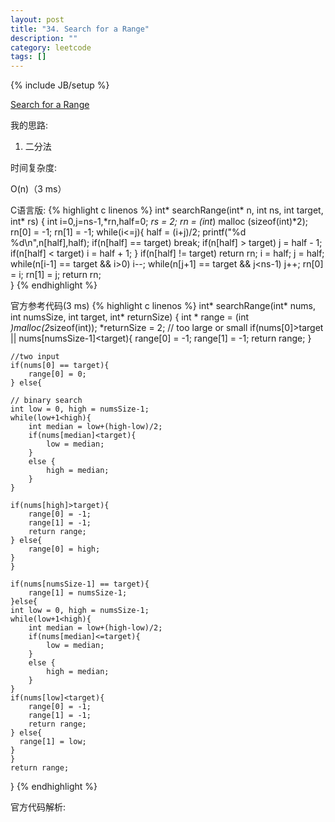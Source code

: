 ```yaml
---
layout: post
title: "34. Search for a Range"
description: ""
category: leetcode
tags: []
---
```

{% include JB/setup %}


[Search for a Range](https://leetcode.com/problems/search-for-a-range/)

我的思路:

1. 二分法

时间复杂度:

O(n)（3 ms）

C语言版:
{% highlight c linenos %} 
int* searchRange(int* n, int ns, int target, int* rs) {
    int i=0,j=ns-1,*rn,half=0;
    *rs = 2;
    rn = (int*) malloc (sizeof(int)*2);
    rn[0] = -1;
    rn[1] = -1;
    while(i<=j){
        half = (i+j)/2;
        printf("%d %d\n",n[half],half);
        if(n[half] == target) break;
        if(n[half] > target) j = half - 1;
        if(n[half] < target) i = half + 1;
    }
    if(n[half] != target)
        return rn;
    i = half;
    j = half;
    while(n[i-1] == target && i>0) i--;
    while(n[j+1] == target && j<ns-1) j++;
    rn[0] = i;
    rn[1] = j;
    return rn;  
}
{% endhighlight %}


官方参考代码(3 ms)
{% highlight c linenos %} 
int* searchRange(int* nums, int numsSize, int target, int* returnSize) {
    int * range = (int *)malloc(2*sizeof(int));
    *returnSize = 2;
    // too large or small
    if(nums[0]>target || nums[numsSize-1]<target){
        range[0] = -1;
        range[1] = -1;
        return range;
    }
    
    //two input
    if(nums[0] == target){
        range[0] = 0;
    } else{
    
    // binary search
    int low = 0, high = numsSize-1;
    while(low+1<high){
        int median = low+(high-low)/2;
        if(nums[median]<target){
            low = median;
        }
        else {
            high = median;
        }
    }
    
    if(nums[high]>target){
        range[0] = -1;
        range[1] = -1;
        return range;
    } else{
        range[0] = high;
    }
    }
    
    if(nums[numsSize-1] == target){
        range[1] = numsSize-1;
    }else{
    int low = 0, high = numsSize-1;
    while(low+1<high){
        int median = low+(high-low)/2;
        if(nums[median]<=target){
            low = median;
        }
        else {
            high = median;
        }
    }
    if(nums[low]<target){
        range[0] = -1;
        range[1] = -1;
        return range;
    } else{
      range[1] = low;
    }
    }
    return range;
}
{% endhighlight %}

官方代码解析:







